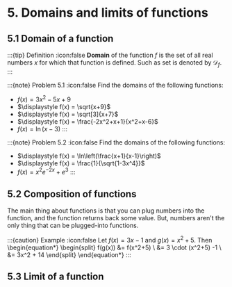 # 5. Domains and limits of functions

## 5.1 Domain of a function

:::{tip} Definition
:icon:false
**Domain** of the function $f$ is the set of all real numbers $x$ for which that function is defined. Such as set is denoted by $\mathcal{D}_f.$
:::

:::{note} Problem 5.1
:icon:false
Find the domains of the following functions:
- $\displaystyle f(x) = 3x^2 -5x + 9$
- $\displaystyle f(x) = \sqrt{x+9}$
- $\displaystyle f(x) = \sqrt[3]{x+7}$
- $\displaystyle f(x) = \frac{-2x^2+x+1}{x^2+x-6}$
- $\displaystyle f(x) = \ln(x-3)$
:::

:::{note} Problem 5.2
:icon:false
Find the domains of the following functions:
- $\displaystyle f(x) = \ln\left(\frac{x+1}{x-1}\right)$
- $\displaystyle f(x) = \frac{1}{\sqrt{1-3x^4}}$
- $\displaystyle f(x) = x^2e^{-2x} + e^3$
:::

## 5.2 Composition of functions
The main thing about functions is that you can plug numbers into the function, and the function returns back some value. But, numbers aren't the only thing that can be plugged-into functions.

:::{caution} Example
:icon:false
Let $f(x) = 3x-1$ and $g(x) = x^2 + 5.$ Then
\begin{equation*}
\begin{split}
f(g(x)) &= f(x^2+5) \\ &= 3 \cdot (x^2+5) -1 \\ &= 3x^2 + 14 
\end{split}
\end{equation*}
:::

## 5.3 Limit of a function